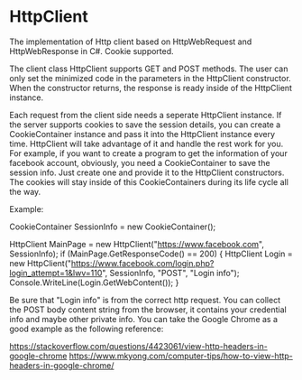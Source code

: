 # HttpClient
The implementation of Http client based on HttpWebRequest and HttpWebResponse in C#. Cookie supported. 

The client class HttpClient supports GET and POST methods. The user can only set the minimized code in the parameters in the HttpClient constructor. When the constructor returns, the response is ready inside of the HttpClient instance.

Each request from the client side needs a seperate HttpClient instance. If the server supports cookies to save the session details, you can create a CookieContainer instance and pass it into the HttpClient instance every time. HttpClient will take advantage of it and handle the rest work for you. For example, if you want to create a program to get the information of your facebook account, obviously, you need a CookieContainer to save the session info. Just create one and provide it to the HttpClient constructors. The cookies will stay inside of this CookieContainers during its life cycle all the way.

Example:

CookieContainer SessionInfo = new CookieContainer();

HttpClient MainPage = new HttpClient("https://www.facebook.com", SessionInfo);
if (MainPage.GetResponseCode() == 200)
{
  HttpClient Login = new HttpClient("https://www.facebook.com/login.php?login_attempt=1&lwv=110", SessionInfo, "POST",
    "Login info");
  Console.WriteLine(Login.GetWebContent());
}

Be sure that "Login info" is from the correct http request. You can collect the POST body content string from the browser, it contains your credential info and maybe other private info. You can take the Google Chrome as a good example as the following reference:

https://stackoverflow.com/questions/4423061/view-http-headers-in-google-chrome
https://www.mkyong.com/computer-tips/how-to-view-http-headers-in-google-chrome/
